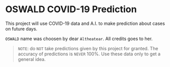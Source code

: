 # OSWALD COVID-19 Prediction

This project will use COVID-19 data and A.I. to make prediction about cases on future days.

`OSWALD` name was choosen by dear `Altheatear`. All credits goes to her.

> `NOTE`: do `NOT` take predictions given by this project for granted. The accuracy of predictions is `NEVER` 100%. Use these data only to get a general idea.
